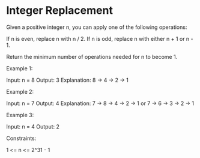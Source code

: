 # Integer Replacement

Given a positive integer n, you can apply one of the following operations:

If n is even, replace n with n / 2.
If n is odd, replace n with either n + 1 or n - 1.

Return the minimum number of operations needed for n to become 1.

Example 1:

Input: n = 8
Output: 3
Explanation: 8 -> 4 -> 2 -> 1

Example 2:

Input: n = 7
Output: 4
Explanation: 7 -> 8 -> 4 -> 2 -> 1
or 7 -> 6 -> 3 -> 2 -> 1

Example 3:

Input: n = 4
Output: 2

Constraints:

1 <= n <= 2^31 - 1
